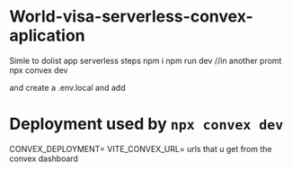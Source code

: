 # World-visa-serverless-convex-aplication

Simle to dolist app serverless 
steps
npm i
npm run dev
//in another promt
npx convex dev

and create a  .env.local and add 

# Deployment used by `npx convex dev`
CONVEX_DEPLOYMENT=
VITE_CONVEX_URL=
urls that u get from the convex dashboard
